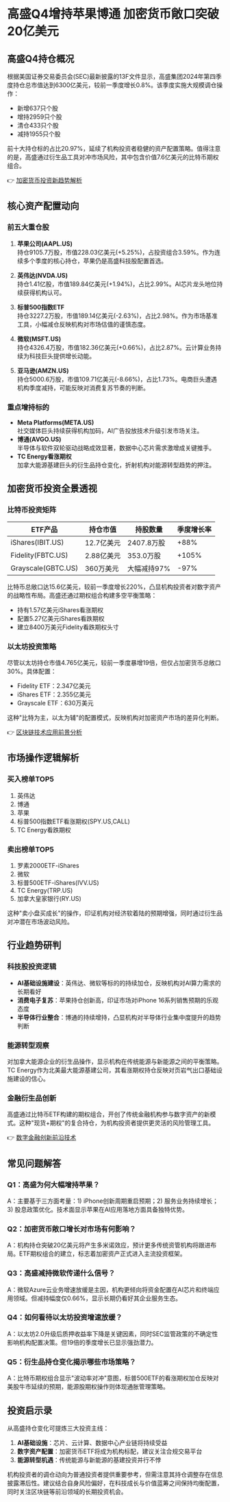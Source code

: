 # 高盛Q4增持苹果博通 加密货币敞口突破20亿美元

## 高盛Q4持仓概况
根据美国证券交易委员会(SEC)最新披露的13F文件显示，高盛集团2024年第四季度持仓总市值达到6300亿美元，较前一季度增长0.8%。该季度实施大规模调仓操作：
- 新增637只个股
- 增持2959只个股
- 清仓433只个股
- 减持1955只个股

前十大持仓标的占比20.97%，延续了机构投资者稳健的资产配置策略。值得注意的是，高盛通过衍生品工具对冲市场风险，其中包含价值7.6亿美元的比特币期权组合。

👉 [加密货币投资新趋势解析](https://bit.ly/okx_welcome)

## 核心资产配置动向

### 前五大重仓股
1. **苹果公司(AAPL.US)**  
   持仓9105.7万股，市值228.03亿美元(+5.25%)，占投资组合3.59%。作为连续多个季度的核心持仓，苹果仍是高盛科技股配置首选。

2. **英伟达(NVDA.US)**  
   持仓1.41亿股，市值189.84亿美元(+1.94%)，占比2.99%。AI芯片龙头地位持续获得机构认可。

3. **标普500指数ETF**  
   持仓3227.2万股，市值189.14亿美元(-2.63%)，占比2.98%。作为市场基准工具，小幅减仓反映机构对市场估值的谨慎态度。

4. **微软(MSFT.US)**  
   持仓4326.4万股，市值182.36亿美元(+0.66%)，占比2.87%。云计算业务持续为科技巨头提供增长动能。

5. **亚马逊(AMZN.US)**  
   持仓5000.6万股，市值109.71亿美元(-8.66%)，占比1.73%。电商巨头遭遇机构季度减持，可能反映对消费复苏节奏的判断。

### 重点增持标的
- **Meta Platforms(META.US)**  
  社交媒体巨头持续获得机构加码，AI广告投放技术升级引发市场关注。
- **博通(AVGO.US)**  
  半导体与软件双轮驱动战略成效显著，数据中心芯片需求激增成关键推手。
- **TC Energy看涨期权**  
  加拿大能源基建巨头的衍生品持仓变化，折射机构对能源转型趋势的押注。

## 加密货币投资全景透视

### 比特币投资矩阵
| ETF产品                | 持仓市值   | 持股数量    | 季度增长率 |
|-----------------------|------------|-------------|------------|
| iShares(IBIT.US)      | 12.7亿美元 | 2407.8万股  | +88%       |
| Fidelity(FBTC.US)     | 2.88亿美元 | 353.0万股   | +105%      |
| Grayscale(GBTC.US)    | 360万美元  | 大幅减持97% | -97%       |

比特币总敞口达15.6亿美元，较前一季度增长220%，凸显机构投资者对数字资产的战略性布局。高盛还通过期权组合构建多空平衡策略：
- 持有1.57亿美元iShares看涨期权
- 配置5.27亿美元iShares看跌期权
- 建立8400万美元Fidelity看跌期权头寸

### 以太坊投资策略
尽管以太坊持仓市值4.765亿美元，较前一季度暴增19倍，但仅占加密货币总敞口30%。具体配置：
- Fidelity ETF：2.347亿美元
- iShares ETF：2.355亿美元
- Grayscale ETF：630万美元

这种"比特为主，以太为辅"的配置模式，反映机构对加密资产市场的差异化判断。

👉 [区块链技术应用前景分析](https://bit.ly/okx_welcome)

## 市场操作逻辑解析

### 买入榜单TOP5
1. 英伟达
2. 博通
3. 苹果
4. 标普500指数ETF看涨期权(SPY.US,CALL)
5. TC Energy看跌期权

### 卖出榜单TOP5
1. 罗素2000ETF-iShares
2. 微软
3. 标普500ETF-iShares(IVV.US)
4. TC Energy(TRP.US)
5. 加拿大皇家银行(RY.US)

这种"卖小盘买成长"的操作，印证机构对经济软着陆的预期增强，同时通过衍生品对冲潜在市场波动风险。

## 行业趋势研判

### 科技股投资逻辑
- **AI基础设施建设**：英伟达、微软等标的的持续加仓，反映机构对AI算力需求的长期看好
- **消费电子复苏**：苹果持仓创新高，印证市场对iPhone 16系列销售预期的乐观态度
- **半导体行业整合**：博通的持续增持，凸显机构对半导体行业集中度提升的趋势判断

### 能源转型观察
对加拿大能源企业的衍生品操作，显示机构在传统能源与新能源之间的平衡策略。TC Energy作为北美最大能源基建公司，其看涨期权持仓反映对页岩气出口基础设施建设的信心。

### 金融衍生品创新
高盛通过比特币ETF构建的期权组合，开创了传统金融机构参与数字资产的新模式。这种"现货+期权"的复合持仓，为机构投资者提供更灵活的风险管理工具。

👉 [数字金融创新前沿技术](https://bit.ly/okx_welcome)

## 常见问题解答

### Q1：高盛为何大幅增持苹果？
A：主要基于三方面考量：1) iPhone创新周期重启预期；2) 服务业务持续增长；3) 股息政策优化。技术面显示苹果在AI应用落地方面具备独特优势。

### Q2：加密货币敞口增长对市场有何影响？
A：机构持仓突破20亿美元将产生多米诺效应，预计更多传统资管机构将跟进布局。ETF期权组合的建立，标志着加密资产正式进入主流投资框架。

### Q3：高盛减持微软传递什么信号？
A：微软Azure云业务增速放缓是主因，机构更倾向将资金配置在AI芯片和终端应用领域。但减持幅度仅0.66%，显示长期仍看好其企业服务生态。

### Q4：如何看待以太坊投资增速放缓？
A：以太坊2.0升级后质押收益率下降是关键因素，同时SEC监管政策的不确定性影响机构配置决策。但19倍的季度增长已显示强劲潜力。

### Q5：衍生品持仓变化揭示哪些市场策略？
A：比特币期权组合显示"波动率对冲"意图，标普500ETF的看涨期权加仓反映对美股牛市延续的预期，能源股期权操作则体现通胀管理策略。

## 投资启示录

从高盛持仓变化可提炼三大投资主线：
1. **AI基础设施**：芯片、云计算、数据中心产业链将持续受益
2. **数字资产配置**：加密货币ETF将成为机构标配，建议关注合规交易平台
3. **能源转型机遇**：传统能源与新能源的基建投资并行不悖

机构投资者的调仓动向为普通投资者提供重要参考，但需注意其持仓调整存在信息披露滞后性。建议结合自身风险偏好，在科技成长与价值蓝筹之间保持均衡配置，同时关注区块链等前沿领域的长期投资机会。